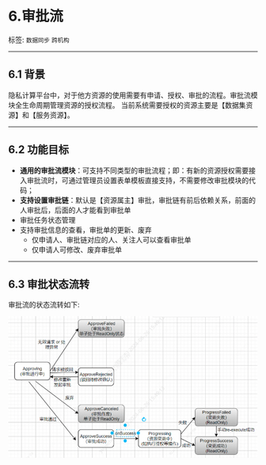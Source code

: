 # 6.审批流

标签: ``数据同步`` ``跨机构``

----

## 6.1 背景

隐私计算平台中，对于他方资源的使用需要有申请、授权、审批的流程。审批流模块全生命周期管理资源的授权流程。
当前系统需要授权的资源主要是【数据集资源】和【服务资源】。

*******
## 6.2 功能目标

- **通用的审批流模块**：可支持不同类型的审批流程；即：有新的资源授权需要接入审批流时，可通过管理员设置表单模板直接支持，不需要修改审批模块的代码；
- **支持设置审批链**：默认是【资源属主】审批，审批链有前后依赖关系，前面的人审批后，后面的人才能看到审批单
- 审批任务状态管理
- 支持审批信息的查看，审批单的更新、废弃 
  - 仅申请人、审批链对应的人、关注人可以查看审批单
  - 仅申请人可修改、废弃审批单

*******
## 6.3 审批状态流转

审批流的状态流转如下:

![](../../images/design/auth_lifecycle.png)



